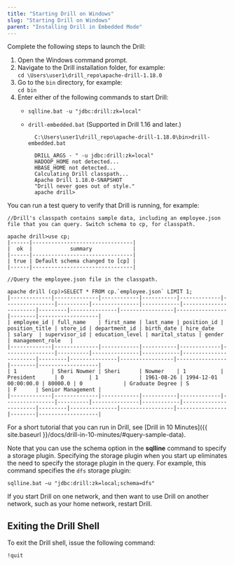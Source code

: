 ```yaml
---
title: "Starting Drill on Windows"
slug: "Starting Drill on Windows"
parent: "Installing Drill in Embedded Mode"
---
```

Complete the following steps to launch the Drill:

1. Open the Windows command prompt.  
2. Navigate to the Drill installation folder, for example:  
`cd \Users\user1\drill_repo\apache-drill-1.18.0` 
3. Go to the `bin` directory, for example:  
`cd bin`
4. Enter either of the following commands to start Drill:     
	- `sqlline.bat -u "jdbc:drill:zk=local"`  
    - `drill-embedded.bat` (Supported in Drill 1.16 and later.)  

			C:\Users\user1\drill_repo\apache-drill-1.18.0\bin>drill-embedded.bat
		
			DRILL_ARGS - " -u jdbc:drill:zk=local"
			HADOOP_HOME not detected...
			HBASE_HOME not detected...
			Calculating Drill classpath...
			Apache Drill 1.18.0-SNAPSHOT
			"Drill never goes out of style."
			apache drill>

You can run a test query to verify that Drill is running, for example:  

	//Drill's classpath contains sample data, including an employee.json file that you can query. Switch schema to cp, for classpath.  
 
	apache drill>use cp;
	|------|--------------------------------|
	|  ok  |            summary             |
	|------|--------------------------------|
	| true | Default schema changed to [cp] |
	|------|--------------------------------|  

	//Query the employee.json file in the classpath.

	apache drill (cp)>SELECT * FROM cp.`employee.json` LIMIT 1;
	|-------------|--------------|------------|-----------|-------------|----------------|----------|---------------|------------|-----------------------|---------|---------------|-----------------|----------------|--------|-------------------|
	| employee_id | full_name    | first_name | last_name | position_id | position_title | store_id | department_id | birth_date | hire_date             | salary  | supervisor_id | education_level | marital_status | gender | management_role   |
	|-------------|--------------|------------|-----------|-------------|----------------|----------|---------------|------------|-----------------------|---------|---------------|-----------------|----------------|--------|-------------------|
	| 1           | Sheri Nowmer | Sheri      | Nowmer    | 1           | President      | 0        | 1             | 1961-08-26 | 1994-12-01 00:00:00.0 | 80000.0 | 0             | Graduate Degree | S              | F      | Senior Management |
	|-------------|--------------|------------|-----------|-------------|----------------|----------|---------------|------------|-----------------------|---------|---------------|-----------------|----------------|--------|-------------------|


For a short tutorial that you can run in Drill, see [Drill in 10 Minutes]({{ site.baseurl }}/docs/drill-in-10-minutes/#query-sample-data).

Note that you can use the schema option in the **sqlline** command to specify a storage plugin. Specifying the storage plugin when you start up eliminates the need to specify the storage plugin in the query. For example, this command specifies the `dfs` storage plugin:

	sqlline.bat –u "jdbc:drill:zk=local;schema=dfs"

If you start Drill on one network, and then want to use Drill on another network, such as your home network, restart Drill.

## Exiting the Drill Shell

To exit the Drill shell, issue the following command:

	!quit	

